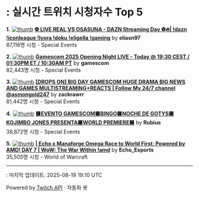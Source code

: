 # : 실시간 트위치 시청자수 Top 5

**1.** [![thumb](https://static-cdn.jtvnw.net/previews-ttv/live_user_eliasn97-320x180.jpg)](https://twitch.tv/eliasn97)
**[⚽ LIVE REAL VS OSASUNA - DAZN Streaming Day ⚽🔥| !dazn !iconleague !lyora !doku !eligella !gaming](https://twitch.tv/eliasn97)** by **eliasn97**<br>87,116명 시청  - Special Events

**2.** [![thumb](https://static-cdn.jtvnw.net/previews-ttv/live_user_gamescom-320x180.jpg)](https://twitch.tv/gamescom)
**[Gamescom 2025 Opening Night LIVE - Today @ 19:30 CEST / 01:30PM ET / 10:30AM PT](https://twitch.tv/gamescom)** by **gamescom**<br>82,443명 시청  - Special Events

**3.** [![thumb](https://static-cdn.jtvnw.net/previews-ttv/live_user_zackrawrr-320x180.jpg)](https://twitch.tv/zackrawrr)
**[[DROPS ON] BIG DAY GAMESCOM HUGE DRAMA BIG NEWS AND GAMES MULTISTREAMING+REACTS | Follow My 24/7 channel @asmongold247](https://twitch.tv/zackrawrr)** by **zackrawrr**<br>81,442명 시청  - Special Events

**4.** [![thumb](https://static-cdn.jtvnw.net/previews-ttv/live_user_rubius-320x180.jpg)](https://twitch.tv/Rubius)
**[🟨EVENTO GAMESCOM🟨BINGO🟨NOCHE DE GOTYS🟨KOJIMBO JONES PRESENTA🟨WORLD PREMIERE🟨](https://twitch.tv/Rubius)** by **Rubius**<br>38,872명 시청  - Special Events

**5.** [![thumb](https://static-cdn.jtvnw.net/previews-ttv/live_user_echo_esports-320x180.jpg)](https://twitch.tv/Echo_Esports)
**[| Echo x Manaforge Omega Race to World First: Powered by AMD!  DAY 7 | WoW: The War Within !amd](https://twitch.tv/Echo_Esports)** by **Echo_Esports**<br>35,505명 시청  - World of Warcraft


---
: 마지막 업데이트: 2025-08-19 19:10 UTC

Powered by [Twitch API](https://dev.twitch.tv/docs/api/reference) · 자동화 봇